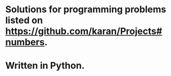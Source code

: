 # Solutions for programming problems listed on https://github.com/karan/Projects#numbers.
# Written in Python.